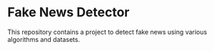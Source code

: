 # Fake News Detector

This repository contains a project to detect fake news using various algorithms and datasets.